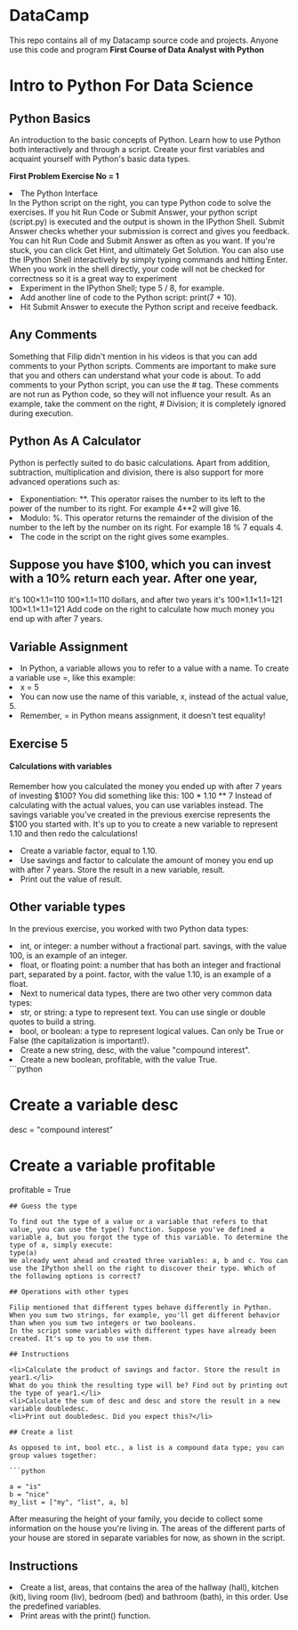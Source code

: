 # DataCamp
This repo contains all of my Datacamp source code and projects. Anyone use this code and program
<b>First Course of Data Analyst with Python</b>
<h1>Intro to Python For Data Science</h1>
<p>
<h2>Python Basics</h2>
An introduction to the basic concepts of Python. Learn how to use Python both interactively and through a script. Create your first variables and acquaint yourself with Python's basic data types. 

<b>First Problem Exercise No = 1</b>
<li>The Python Interface</li>
In the Python script on the right, you can type Python code to solve the exercises. If you hit Run Code or Submit Answer, your python script (script.py) is executed and the output is shown in the IPython Shell. Submit Answer checks whether your submission is correct and gives you feedback.
You can hit Run Code and Submit Answer as often as you want. If you're stuck, you can click Get Hint, and ultimately Get Solution.
You can also use the IPython Shell interactively by simply typing commands and hitting Enter. When you work in the shell directly, your code will not be checked for correctness so it is a great way to experiment

<li>Experiment in the IPython Shell; type 5 / 8, for example.</li>
<li>Add another line of code to the Python script: print(7 + 10).</li>
<li>Hit Submit Answer to execute the Python script and receive feedback.</li>

<h2>Any Comments</h2>
Something that Filip didn't mention in his videos is that you can add comments to your Python scripts. Comments are important to make sure that you and others can understand what your code is about.
To add comments to your Python script, you can use the # tag. These comments are not run as Python code, so they will not influence your result. As an example, take the comment on the right, # Division; it is completely ignored during execution.

## Python As A Calculator

Python is perfectly suited to do basic calculations. Apart from addition, subtraction, multiplication and division, there is also support for more advanced operations such as:
<li>Exponentiation: **. This operator raises the number to its left to the power of the number to its right. For example 4**2 will give 16.</li>

<li>Modulo: %. This operator returns the remainder of the division of the number to the left by the number on its right. For example 18 % 7 equals 4.</li>
<li>The code in the script on the right gives some examples.</li>

## Suppose you have $100, which you can invest with a 10% return each year. After one year, 
it's 100×1.1=110
100×1.1=110
dollars, and after two years it's 
100×1.1×1.1=121
100×1.1×1.1=121
Add code on the right to calculate how much money you end up with after 7 years.

## Variable Assignment
 <li>In Python, a variable allows you to refer to a value with a name. To create a variable use =, like this example:</li>
<li>x = 5</li>
<li>You can now use the name of this variable, x, instead of the actual value, 5.</li>
<li>Remember, = in Python means assignment, it doesn't test equality!</li>

## Exercise 5 
#### Calculations with variables

Remember how you calculated the money you ended up with after 7 years of investing $100? You did something like this:
100 * 1.10 ** 7
Instead of calculating with the actual values, you can use variables instead. The savings variable you've created in the previous exercise represents the $100 you started with. It's up to you to create a new variable to represent 1.10 and then redo the calculations!

<li>Create a variable factor, equal to 1.10.</li>
<li>Use savings and factor to calculate the amount of money you end up with after 7 years. Store the result in a new variable, result.</li>
<li>Print out the value of result.</li>
</p>

## Other variable types
In the previous exercise, you worked with two Python data types:
<li>int, or integer: a number without a fractional part. savings, with the value 100, is an example of an integer.</li>
<li>float, or floating point: a number that has both an integer and fractional part, separated by a point. factor, with the value 1.10, is an example of a float.</li>
<li>Next to numerical data types, there are two other very common data types:</li>
<li>str, or string: a type to represent text. You can use single or double quotes to build a string.</li>
<li>bool, or boolean: a type to represent logical values. Can only be True or False (the capitalization is important!).</li>

<li> Create a new string, desc, with the value "compound interest". </li>
<li> Create a new boolean, profitable, with the value True. </li>
```python

# Create a variable desc
desc = "compound interest"
# Create a variable profitable
profitable = True

```
## Guess the type

To find out the type of a value or a variable that refers to that value, you can use the type() function. Suppose you've defined a variable a, but you forgot the type of this variable. To determine the type of a, simply execute:
type(a)
We already went ahead and created three variables: a, b and c. You can use the IPython shell on the right to discover their type. Which of the following options is correct?

## Operations with other types

Filip mentioned that different types behave differently in Python.
When you sum two strings, for example, you'll get different behavior than when you sum two integers or two booleans.
In the script some variables with different types have already been created. It's up to you to use them.

## Instructions

<li>Calculate the product of savings and factor. Store the result in year1.</li>
What do you think the resulting type will be? Find out by printing out the type of year1.</li>
<li>Calculate the sum of desc and desc and store the result in a new variable doubledesc.
<li>Print out doubledesc. Did you expect this?</li>

## Create a list

As opposed to int, bool etc., a list is a compound data type; you can group values together:

```python 

a = "is"
b = "nice"
my_list = ["my", "list", a, b]

```
After measuring the height of your family, you decide to collect some information on the house you're living in. The areas of the different parts of your house are stored in separate variables for now, as shown in the script.

## Instructions

<li>Create a list, areas, that contains the area of the hallway (hall), kitchen (kit), living room (liv), bedroom (bed) and bathroom (bath), in this order. Use the predefined variables.</li>

<li>Print areas with the print() function.</li>




























